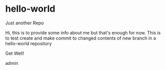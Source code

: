 # hello-world
Just another Repo

Hi,
this is to provide some info about me but that's enough for now.
This is to test create and make commit to changed contents of new branch in a hello-world repository

Get Well!

admin

